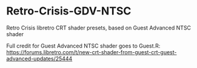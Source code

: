 # Retro-Crisis-GDV-NTSC
Retro Crisis libretro CRT shader presets, based on Guest Advanced NTSC shader

Full credit for Guest Advanced NTSC shader goes to Guest.R:
https://forums.libretro.com/t/new-crt-shader-from-guest-crt-guest-advanced-updates/25444

